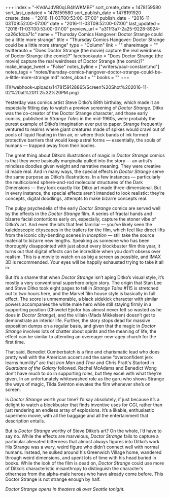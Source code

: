 +++
index = "-KVdAJdVB0qLB4hWKMBF"
sort_create_date = 1478159580
sort_last_updated = 1478159580
sort_publish_date = 1478191920
create_date = "2016-11-03T00:53:00-07:00"
publish_date = "2016-11-03T09:52:00-07:00"
date = "2016-11-03T09:52:00-07:00"
last_updated = "2016-11-03T00:53:00-07:00"
preview_url = "a311f3a7-2a25-9228-8924-ca26c1dca71c"
name = "Thursday Comics Hangover: Doctor Strange could be a little more strange"
title = "Thursday Comics Hangover: Doctor Strange could be a little more strange"
type = "Column"
link = ""
shareimage = ""
twitterauto = "Does Doctor Strange (the movie) capture the real weirdness of Doctor Strange (the comic)?"
facebookauto = "Does Doctor Strange (the movie) capture the real weirdness of Doctor Strange (the comic)?"
make_image_tweet = "False"
notes_byline = ["writers/paul-constant.md"]
notes_tags = "notes/thursday-comics-hangover-doctor-strange-could-be-a-little-more-strange.md"
notes_about = ""
books = ""
+++
<p class="image">![](/webhook-uploads/1478159128865/Screen%20Shot%202016-11-02%20at%2011.25.32%20PM.png)</p>

Yesterday was comics artist Steve Ditko’s 89th birthday, which made it an especially fitting day to watch a preview screening of *Doctor Strange*. Ditko was the co-creator of the Doctor Strange character, and those early comics, published in *Strange Tales* in the mid-1960s, were probably the purest example of Ditko’s imagination ever put to paper. Strange frequently ventured to realms where giant creatures made of spikes would crawl out of pools of liquid floating in thin air, or where thick bands of ink formed protective barriers that would keep astral forms — essentially, the souls of humans — trapped away from their bodies.

The great thing about Ditko’s illustrations of magic in *Doctor Strange* comics is that they were basically marginalia pulled into the story — an artist’s mindless doodles given weight and narrative meaning. They were creative id made real. And in many ways, the special effects in *Doctor Strange* serve the same purpose as Ditko’s illustrations. In a few instances — particularly the multicolored sphere-and-rod molecular structures of the Dark Dimensions — they look exactly like Ditko art made three-dimensional. But in every instance, the special effects aren’t intended to look realistic: they’re concepts, digital doodlings, attempts to make bizarre concepts real. 

The pulpy psychedelia of the early *Doctor Strange* comics are served well by the effects in the *Doctor Strange* film. A series of fractal hands and bizarre facial contortions early on, especially, capture the stoner vibe of Ditko’s art. And even the bits that feel familiar — you’ve likely seen the kaleidoscopic cityscapes in the trailers for the film, which feel like direct lifts from the iconic city-bending scenes in *Inception* — still take the source material to bizarre new lengths. Speaking as someone who has been thoroughly disappointed with just about every blockbuster film this year, it turns out that digital effects can be incredible when you don’t obsess over realism. This is a movie to watch on as big a screen as possible, and IMAX 3D is recommended. Your eyes will be happily exhausted trying to take it all in.

But it’s a shame that when *Doctor Strange* isn’t aping Ditko’s visual style, it’s mostly a very conventional superhero origin story. The origin that Stan Lee and Steve Ditko took eight pages to tell in *Strange Tales* #115 is stretched out to two hours here, and the Marvel film house style is basically in full effect. The score is unmemorable, a black sidekick character with similar powers accompanies the white male hero while still staying firmly in a supporting position (Chiwetel Ejiofor has almost never felt so wasted as he does in *Doctor Strange*), and the villain (Mads Mikkelsen) doesn’t get to demonstrate an interior life. Further, the story stops dead for massive exposition dumps on a regular basis, and given that the magic in *Doctor Strange* involves lots of chatter about spirits and the meaning of life, the effect can be similar to attending an overeager new-agey church for the first time.

That said, Benedict Cumberbatch is a fine and charismatic lead who does pretty well with the American accent and the same “overconfident jerk learns humility” arc that *Iron Man* and *Thor* and Chris Pratt's Starlord in *Guardians of the Galaxy* followed. Rachel McAdams and Benedict Wong don’t have much to do in supporting roles, but they excel with what they’re given. In an unfortunately whitewashed role as the guru who shows Strange the ways of magic, Tilda Swinton elevates the film whenever she’s on screen.

Is *Doctor Strange* worth your time? I’d say absolutely, if just because it’s a delight to watch a blockbuster that finds inventive uses for CGI, rather than just rendering an endless array of explosions. It’s a likable, enthusiastic superhero movie, with all the baggage and all the entertainment that description entails. 

But is *Doctor Strange* worthy of Steve Ditko’s art? On the whole, I’d have to say no. While the effects are marvelous, *Doctor Strange* fails to capture a particular alienated bitterness that almost always figures into Ditko’s work. His Strange was a wary, weird figure who didn’t connect well with normal humans. Instead, he sulked around his Greenwich Village home, wandered through weird dimensions, and spent lots of time with his head buried in books. While the look of the film is dead on, *Doctor Strange* could use more of Ditko’s characteristic misanthropy to distinguish the character’s otherness from the alpha-male heroes who have already come before. This Doctor Strange is not strange enough by half.

*Doctor Strange opens in theaters all over Seattle tonight.*

